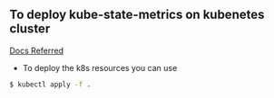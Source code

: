 ## To deploy kube-state-metrics on kubenetes cluster

[Docs Referred](https://github.com/kubernetes/kube-state-metrics#kubernetes-deployment)

- To deploy the k8s resources you can use
```bash
$ kubectl apply -f .
```